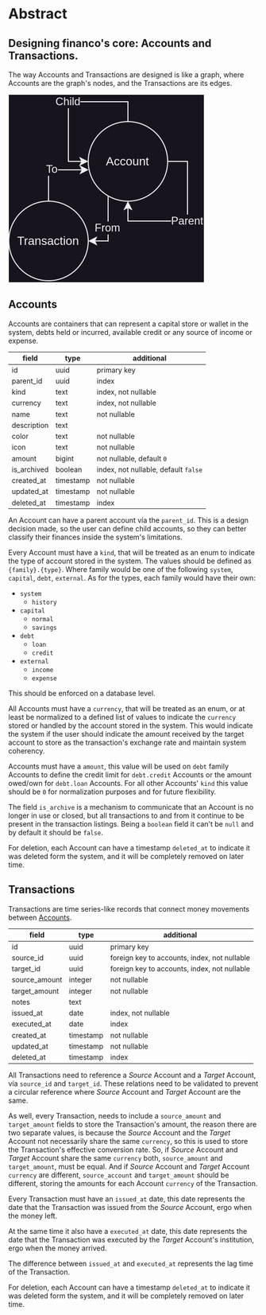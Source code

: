 # Abstract

## Designing financo's core: Accounts and Transactions.

The way Accounts and Transactions are designed is like a graph, where Accounts
are the graph's nodes, and the Transactions are its edges.

<img src="Account-Abstract.drawio.svg" alt="diagram">

## Accounts
Accounts are containers that can represent a capital store or wallet in the
system, debts held or incurred, available credit or any source of income or
expense.

| field       | type      | additional                            |
|-------------|-----------|---------------------------------------|
| id          | uuid      | primary key                           |
| parent_id   | uuid      | index                                 |
| kind        | text      | index, not nullable                   |
| currency    | text      | index, not nullable                   |
| name        | text      | not nullable                          |
| description | text      |                                       |
| color       | text      | not nullable                          |
| icon        | text      | not nullable                          |
| amount      | bigint    | not nullable, default `0`             |
| is_archived | boolean   | index, not nullable, default `false`  |
| created_at  | timestamp | not nullable                          |
| updated_at  | timestamp | not nullable                          |
| deleted_at  | timestamp | index                                 |

An Account can have a parent account vía the `parent_id`.
This is a design decision made, so the user can define child accounts,
so they can better classify their finances inside the system's limitations.

Every Account must have a `kind`, that will be treated as an enum to indicate
the type of account stored in the system.
The values should be defined as `{family}.{type}`.
Where family would be one of the following `system`, `capital`, `debt`,
`external`.
As for the types, each family would have their own:
- `system`
  - `history`
- `capital`
  - `normal`
  - `savings`
- `debt`
  - `loan`
  - `credit`
- `external`
  - `income`
  - `expense`

This should be enforced on a database level.

All Accounts must have a `currency`, that will be treated as an enum, or at
least be normalized to a defined list of values to indicate the `currency`
stored or handled by the account stored in the system.
This would indicate the system if the user should indicate the amount received
by the target account to store as the transaction's exchange rate and maintain
system coherency.

Accounts must have a `amount`,
this value will be used on `debt` family Accounts to define the credit limit
for `debt.credit` Accounts or the amount owed/own for `debt.loan` Accounts.
For all other Accounts' `kind` this value should be `0` for normalization
purposes and for future flexibility.

The field `is_archive` is a mechanism to communicate that an Account is no
longer in use or closed, but all transactions to and from it continue to be
present in the transaction listings.
Being a `boolean` field it can't be `null` and by default it should be `false`.

For deletion, each Account can have a timestamp `deleted_at` to indicate it was
deleted form the system, and it will be completely removed on later time.

## Transactions
Transactions are time series-like records that connect money movements between
[Accounts](#accounts).

| field         | type      | additional                                   |
|---------------|-----------|----------------------------------------------|
| id            | uuid      | primary key                                  |
| source_id     | uuid      | foreign key to accounts, index, not nullable |
| target_id     | uuid      | foreign key to accounts, index, not nullable |
| source_amount | integer   | not nullable                                 |
| target_amount | integer   | not nullable                                 |
| notes         | text      |                                              |
| issued_at     | date      | index, not nullable                          |
| executed_at   | date      | index                                        |
| created_at    | timestamp | not nullable                                 |
| updated_at    | timestamp | not nullable                                 |
| deleted_at    | timestamp | index                                        |

All Transactions need to reference a *Source* Account and a *Target* Account,
vía `source_id` and `target_id`.
These relations need to be validated to prevent a circular reference where
*Source* Account and *Target* Account are the same.

As well, every Transaction, needs to include a `source_amount` and
`target_amount` fields to store the Transaction's amount, the reason there are
two separate values, is because the *Source* Account and the *Target* Account
not necessarily share the same `currency`, so this is used to store the
Transaction's effective conversion rate.
So, if *Source* Account and *Target* Account share the same `currency` both,
`source_amount` and `target_amount`, must be equal.
And if *Source* Account and *Target* Account `currency` are different,
`source_account` and `target_amount` should be different,
storing the amounts for each Account `currency` of the Transaction.

Every Transaction must have an `issued_at` date, this date represents the date 
that the Transaction was issued from the *Source* Account, ergo when the money
left.

At the same time it also have a `executed_at` date, this date represents
the date that the Transaction was executed by the *Target* Account's
institution, ergo when the money arrived.

The difference between `issued_at` and `executed_at` represents the lag time
of the Transaction.

For deletion, each Account can have a timestamp `deleted_at` to indicate it was
deleted form the system, and it will be completely removed on later time.
